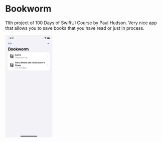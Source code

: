 # Bookworm
11th project of 100 Days of SwiftUI Course by Paul Hudson. Very nice app that allows you to save books that you have read or just in process. 

<img src="bookworm_screenshot_1.png" width = "150" >

